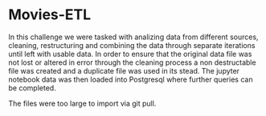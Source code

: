 # Movies-ETL

In this challenge we were tasked with analizing data from different sources, cleaning, restructuring and combining the data through separate iterations until left with usable data. In order to ensure that the original data file was not lost or altered in error through the cleaning process a non destructable file was created and a duplicate file was used in its stead. The jupyter notebook data was then loaded into Postgresql where further queries can be completed.

The files were too large to import via git pull.  
